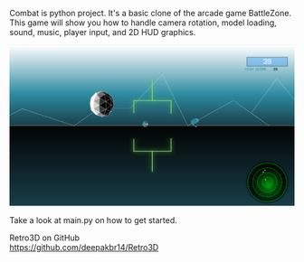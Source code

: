 Combat is python project. It's a basic clone of the arcade game BattleZone. This game will show you how to handle camera rotation, model loading, sound, music, player input, and 2D HUD graphics.

![Combat](https://github.com/deepakbr14/Retro3D/blob/master/doc/CombatScreenShot.png?raw=True)

Take a look at main.py on how to get started.

Retro3D on GitHub  
https://github.com/deepakbr14/Retro3D 


